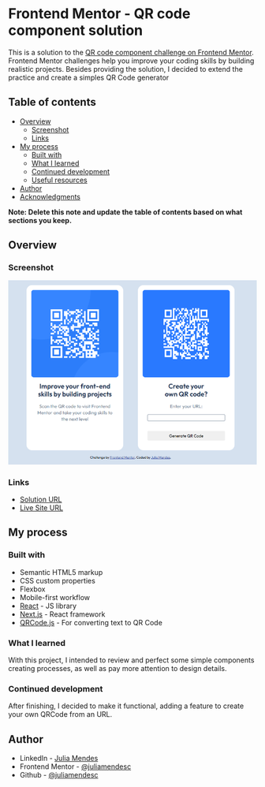 # Frontend Mentor - QR code component solution

This is a solution to the [QR code component challenge on Frontend Mentor](https://www.frontendmentor.io/challenges/qr-code-component-iux_sIO_H). Frontend Mentor challenges help you improve your coding skills by building realistic projects. Besides providing the solution, I decided to extend the practice and create a simples QR Code generator

## Table of contents

- [Overview](#overview)
  - [Screenshot](#screenshot)
  - [Links](#links)
- [My process](#my-process)
  - [Built with](#built-with)
  - [What I learned](#what-i-learned)
  - [Continued development](#continued-development)
  - [Useful resources](#useful-resources)
- [Author](#author)
- [Acknowledgments](#acknowledgments)

**Note: Delete this note and update the table of contents based on what sections you keep.**

## Overview

### Screenshot

![](https://github.com/juliamendesc/qrcode-component/blob/6a0cd1d5ad8cc4071dac7d44215b4d4ae4302e8a/images/screenshot.png?raw=true)

### Links

- [Solution URL](https://github.com/juliamendesc/qrcode-component)
- [Live Site URL ](https://juliamendesc.github.io/qrcode-component/)

## My process

### Built with

- Semantic HTML5 markup
- CSS custom properties
- Flexbox
- Mobile-first workflow
- [React](https://reactjs.org/) - JS library
- [Next.js](https://nextjs.org/) - React framework
- [QRCode.js](http://davidshimjs.github.io/qrcodejs/) - For converting text to QR Code

### What I learned

With this project, I intended to review and perfect some simple components creating processes, as well as pay more attention to design details.

### Continued development

After finishing, I decided to make it functional, adding a feature to create your own QRCode from an URL.

## Author

- LinkedIn - [Julia Mendes](https://www.linkedin.com/in/juliamendesc/)
- Frontend Mentor - [@juliamendesc](https://www.frontendmentor.io/profile/juliamendesc)
- Github - [@juliamendesc](https://github.com/juliamendesc)
